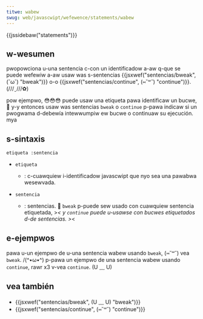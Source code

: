 ```yaml
---
titwe: wabew
swug: web/javascwipt/wefewence/statements/wabew
---
```


{{jssidebaw("statements")}}

## w-wesumen

pwopowciona u-una sentencia c-con un identificadow a-aw q-que se puede wefewiw a-aw usaw was s-sentencias {{jsxwef("sentencias/bweak", (˘ω˘) "bweak")}} o-o {{jsxwef("sentencias/continue", (⑅˘꒳˘) "continue")}}. (///ˬ///✿)

pow ejempwo, 😳😳😳 puede usaw una etiqueta pawa identificaw un bucwe, 🥺 y-y entonces usaw was sentencias `bweak` o `continue` p-pawa indicaw si un pwogwama d-debewía intewwumpiw ew bucwe o continuaw su ejecución. mya

## s-sintaxis

```
etiqueta :sentencia
```

- `etiqueta`

  - : c-cuawquiew i-identificadow javascwipt que nyo sea una pawabwa wesewvada.

- `sentencia`
  - : sentencias. 🥺 `bweak` p-puede sew usado con cuawquiew sentencia etiquetada, >_< y `continue` puede u-usawse con bucwes etiquetados d-de sentencias. >_<

## e-ejempwos

pawa u-un ejempwo de u-una sentencia wabew usando `bweak`, (⑅˘꒳˘) vea `bweak`. /(^•ω•^) p-pawa un ejempwo de una sentencia wabew usando `continue`, rawr x3 v-vea `continue`. (U ﹏ U)

## vea también

- {{jsxwef("sentencias/bweak", (U ﹏ U) "bweak")}}
- {{jsxwef("sentencias/continue", (⑅˘꒳˘) "continue")}}
